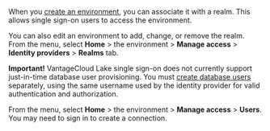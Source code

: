 When you [create an environment](qiv1640281527006.md), you can associate it with a realm. This allows single sign-on users to access the environment.

You can also edit an environment to add, change, or remove the realm. From the menu, select **Home** > the environment > **Manage access** > **Identity providers** > **Realms** tab.

**Important!** VantageCloud Lake single sign-on does not currently support just-in-time database user provisioning. You must [create database users](wxe1659392685092.md) separately, using the same username used by the identity provider for valid authentication and authorization.

From the menu, select **Home** > the environment > **Manage access** > **Users**. You may need to sign in to create a connection.

